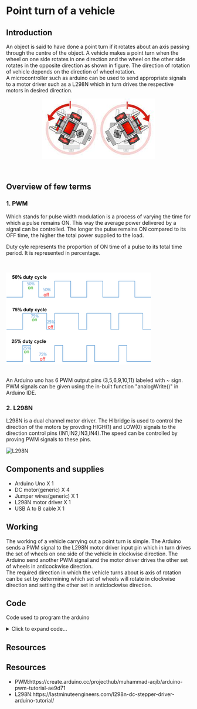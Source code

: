 # Point turn of a vehicle

## Introduction
An object is said to have done a point turn if it rotates about an axis passing through the centre of the object. A vehicle makes a point turn when the wheel on one side rotates in one direction and the wheel on the other side rotates in the opposite direction as shown in figure. The direction of rotation of vehicle depends on the direction of wheel rotation.
</br>
A microcontroller such as arduino can be used to send appropriate signals to a motor driver such as a L298N which in turn drives the respective motors in desired direction.
</br>
<p align="center">
  <img src="images/images.jpg" alt="Sublime's custom image"/>
</p>
</br>

## Overview of few terms
### 1. PWM
<p>Which stands for pulse width modulation is a process of varying the time for which a pulse remains ON. This way the average power delivered by a signal can be controlled. The longer the pulse remains ON compared to its OFF time, the higher the total power supplied to the load.</p>
<p>Duty cyle represents the proportion of ON time of a pulse to its total time period. It is represented in percentage.</p>
</br>
<p align="left">
  <img src="images/Duty_Cycle_Examples.png" alt="PWM examples" style="height:250px"/>
</p>
</br>
An Arduino uno has 6 PWM output pins (3,5,6,9,10,11) labeled with ~ sign. PWM signals can be given using the in-built function "analogWrite()" in Arduino IDE.
</br>

### 2. L298N
<p>L298N is a dual channel motor driver. The H bridge is used to control the direction of the motors by provding HIGH(1) and LOW(0) signals to the direction control pins (IN1,IN2,IN3,IN4).The speed can be controlled by proving PWM signals to these pins.</p>
<p align="left">
  <img src="images/l298n.avif" alt="L298N" style="height:250px"/>
</p>

## Components and supplies
<ul>
<li>Arduino Uno X 1</li>
<li>DC motor(generic) X 4</li>
<li>Jumper wires(generic) X 1</li>
<li>L298N motor driver X 1</li>
<li>USB A to B cable X 1</li>
</ul>

## Working
The working of a vehicle carrying out a point turn is simple. The Arduino sends a PWM signal to the L298N motor driver input pin which in turn drives the set of wheels on one side of the vehicle in clockwise direction. The Arduino send another PWM signal and the motor driver drives the other set of wheels in anticockwise direction.
</br>
The required direction in which the vehicle turns about is axis of rotation can be set by determining which set of wheels will rotate in clockwise direction and setting the other set in anticlockwise direction.

## Code
Code used to program the arduino
<details>
<summary>Click to expand code...</summary>
<p>

```c++
int botSpeed = 100;

void setup() {
  // setting PWM output pins for controlling dc motors
  pinMode(5,OUTPUT);
  pinMode(6,OUTPUT);
  Serial.begin(9600); // Communication rate of the Bluetooth Module
}

void loop() {
  // give pwm signals to respective digital pins to perform point turn
  analogWrite(5,botSpeed); // turn left wheels clockwise
  analogWrite(6,botSpeed); // turn right wheels anticlockwise
}
```

</p>
</details>

## Resources
## Resources
<ul>
<li>PWM:https://create.arduino.cc/projecthub/muhammad-aqib/arduino-pwm-tutorial-ae9d71</li>
<li>L298N:https://lastminuteengineers.com/l298n-dc-stepper-driver-arduino-tutorial/</li>
</ul>